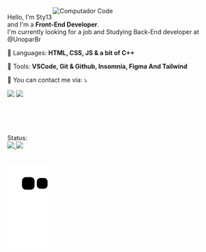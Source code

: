 <img src="https://raw.githubusercontent.com/MicaelliMedeiros/micaellimedeiros/master/image/computer-illustration.png" min-width="400px" max-width="400px" width="400px" align="right" alt="Computador Code">

<p align="left"> 
  Hello, I'm Sty13 and I'm a <strong>Front-End Developer</strong>.<br>
  I'm currently looking for a job and Studying Back-End developer at @UnoparBr
</p>

<p align="left">
  🦄 Languages: <strong>HTML, CSS, JS & a bit of C++</strong>
</p>

<p align="left">
  💼 Tools: <strong>VSCode, Git & Github, Insomnia, Figma And Tailwind</strong>
</p>

<p align="left">
  💌 You can contact me via: ⤵️
</p> 
<p align="left">
  <a href="#" alt="Gmail">
  <img src="https://img.shields.io/badge/-Gmail-FF0000?style=flat-square&labelColor=FF0000&logo=gmail&logoColor=white&link=mailto:contato.Sty13@gmail.com" /></a>

  <a href="#" alt="Linkedin">
  <img src="https://img.shields.io/badge/-Linkedin-0e76a8?style=flat-square&logo=Linkedin&logoColor=white&link=willfixlater" /></a>
</p>  
<br><br><br><br>
 <div>
 <a>Status:</a><br>
  <a href="https://github.com/Sty13">
  <img height="180em" src="https://github-readme-stats.vercel.app/api?username=Sty13&show_icons=true&theme=react&include_all_commits=true&count_private=true"/>
  <img height="180em" src="https://github-readme-stats.vercel.app/api/top-langs/?username=Sty13&layout=compact&langs_count=15&theme=react"/>
</div>


  
  ##

<div> 
 
  ![Snake animation](https://github.com/Sty13/Sty13/blob/output/github-contribution-grid-snake.svg)
 
</div>

